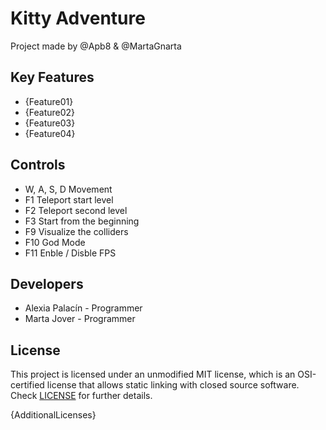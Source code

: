 # Kitty Adventure

Project made by @Apb8 & @MartaGnarta

## Key Features

 - {Feature01}
 - {Feature02}
 - {Feature03}
 - {Feature04}
 
## Controls

 - W, A, S, D Movement
 - F1 Teleport start level
 - F2 Teleport second level
 - F3 Start from the beginning
 - F9 Visualize the colliders
 - F10 God Mode
 - F11 Enble / Disble FPS

## Developers

 - Alexia Palacín - Programmer
 - Marta Jover - Programmer

## License

This project is licensed under an unmodified MIT license, which is an OSI-certified license that allows static linking with closed source software. Check [LICENSE](LICENSE) for further details.

{AdditionalLicenses}
